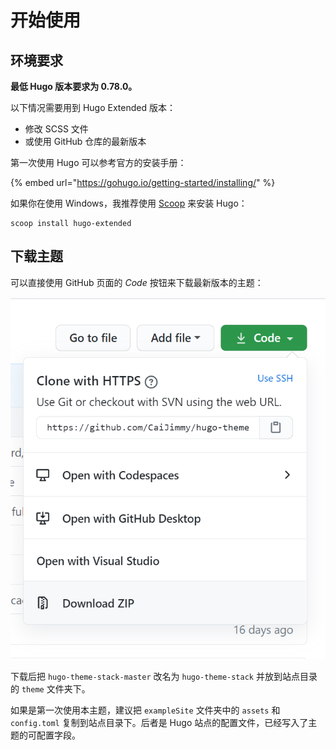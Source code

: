 # 开始使用

## 环境要求

**最低 Hugo 版本要求为 0.78.0。**

以下情况需要用到 Hugo Extended 版本：

* 修改 SCSS 文件
* 或使用 GitHub 仓库的最新版本

第一次使用 Hugo 可以参考官方的安装手册：

{% embed url="https://gohugo.io/getting-started/installing/" %}

如果你在使用 Windows，我推荐使用 [Scoop](https://scoop.sh/) 来安装 Hugo：

```text
scoop install hugo-extended
```

## 下载主题

可以直接使用 GitHub 页面的 _Code_ 按钮来下载最新版本的主题：

![](.gitbook/assets/image%20%285%29.png)

下载后把 `hugo-theme-stack-master` 改名为 `hugo-theme-stack` 并放到站点目录的 `theme` 文件夹下。

如果是第一次使用本主题，建议把 `exampleSite` 文件夹中的 `assets` 和 `config.toml` 复制到站点目录下。后者是 Hugo 站点的配置文件，已经写入了主题的可配置字段。

